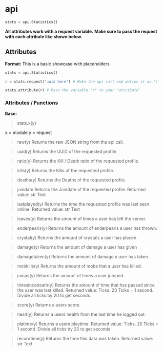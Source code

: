 # api

```py
stats = api.Statistics()
```

**All attributes work with a request variable.**
**Make sure to pass the request with each attribute like shown below.**


## Attributes

**Format:**
This is a basic showcase with placeholders
```py
stats = api.Statistics()

r = stats.request("uuid here") # Make the api call and define it as "r"

stats.attribute(r) # Pass the variable "r" to your "attribute"
```
 
### Attributes / Functions

**Base:**
> stats.x(y)

x = module
y = request

> raw(y)
Returns the raw JSON string from the api call.

> uuid(y)
Returns the UUID of the requested profile.

> ratio(y)
Returns the Kill / Death ratio of the requested profile.

> kills(y)
Returns the Kills of the requested profile.

> deaths(y)
Returns the Deaths of the requested profile.

> joindate
Returns the Joindate of the requested profile.
Returned value: str Text

> lastplayed(y)
Returns the time the requested profile was last seen online.
Returned value: str Text

> leaves(y)
Returns the amount of times a user has left the server.

> enderpearls(y)
Returns the amount of enderpearls a user has thrown.

> crystal(y)
Returns the amount of crystals a user has placed.

> damage(y)
Returns the amount of damage a user has given

> damagetaken(y)
Returns the amount of damage a user has taken.

> mobkills(y)
Returns the amount of mobs that a user has killed.

> jumps(y)
Returns the amount of times a user jumped.

> timesincedeath(y)
Returns the amount of time that has passed since the user was last killed.
Returned value: Ticks.
20 Ticks = 1 second. Divide all ticks by 20 to get seconds

> score(y)
Returns a users score.

> healt(y)
Returns a users health from the last time he logged out.

> platime(y)
Returns a users playtime.
Returned value: Ticks.
20 Ticks = 1 second. Divide all ticks by 20 to get seconds

> recordtime(y)
Returns the time this data was taken.
Returned value: str Text